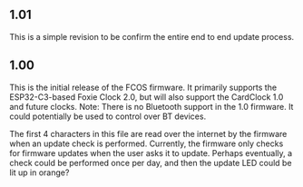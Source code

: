 1.01
----
This is a simple revision to be confirm the entire end to end update process.

1.00
----
This is the initial release of the FCOS firmware. 
It primarily supports the ESP32-C3-based Foxie Clock 2.0, 
but will also support the CardClock 1.0 and future clocks. 
Note: There is no Bluetooth support in the 1.0 firmware. It
      could potentially be used to control over BT devices.

The first 4 characters in this file are read over the internet
by the firmware when an update check is performed. Currently, 
the firmware only checks for firmware updates when the user
asks it to update. Perhaps eventually, a check could be performed
once per day, and then the update LED could be lit up in orange?
